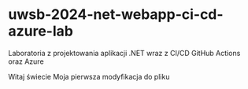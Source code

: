 # uwsb-2024-net-webapp-ci-cd-azure-lab

Laboratoria z projektowania aplikacji .NET wraz z CI/CD GitHub Actions oraz Azure

Witaj świecie
Moja pierwsza modyfikacja do pliku
